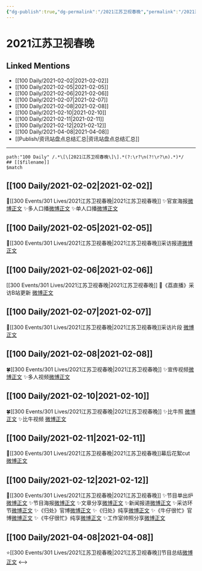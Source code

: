 ```yaml
---
{"dg-publish":true,"dg-permalink":"/2021江苏卫视春晚","permalink":"/2021江苏卫视春晚/","created":"2023-04-08T22:02:16.000+08:00","updated":"2023-04-10T16:08:05.000+08:00"}
---
```


# 2021江苏卫视春晚

## Linked Mentions
- [[100 Daily/2021-02-02\|2021-02-02]]
- [[100 Daily/2021-02-05\|2021-02-05]]
- [[100 Daily/2021-02-06\|2021-02-06]]
- [[100 Daily/2021-02-07\|2021-02-07]]
- [[100 Daily/2021-02-08\|2021-02-08]]
- [[100 Daily/2021-02-10\|2021-02-10]]
- [[100 Daily/2021-02-11\|2021-02-11]]
- [[100 Daily/2021-02-12\|2021-02-12]]
- [[100 Daily/2021-04-08\|2021-04-08]]
- [[Publish/资讯站盘点总结汇总\|资讯站盘点总结汇总]]


---

```expander
path:"100 Daily" /.*\[\[2021江苏卫视春晚\]\].*(?:\r?\n(?!\r?\n).*)*/
## [[$filename]]
$match
```
## [[100 Daily/2021-02-02\|2021-02-02]]
💫[[300 Events/301 Lives/2021江苏卫视春晚\|2021江苏卫视春晚]]
✨官宣海报[微博正文](https://m.weibo.cn/6466290670/4600080328037562)
✨多人口播[微博正文](https://m.weibo.cn/6466290670/4600088376643657)
✨单人口播[微博正文](https://m.weibo.cn/6466290670/4600090352167432)
## [[100 Daily/2021-02-05\|2021-02-05]]
🌟[[300 Events/301 Lives/2021江苏卫视春晚\|2021江苏卫视春晚]]采访报道[微博正文](https://m.weibo.cn/6466290670/4601321056904236)
## [[100 Daily/2021-02-06\|2021-02-06]]
[[300 Events/301 Lives/2021江苏卫视春晚\|2021江苏卫视春晚]]
🌟《荔直播》采访B站更新 [微博正文](https://m.weibo.cn/6466290670/4601541475970372)
## [[100 Daily/2021-02-07\|2021-02-07]]
🌟[[300 Events/301 Lives/2021江苏卫视春晚\|2021江苏卫视春晚]]采访片段 [微博正文](https://m.weibo.cn/6466290670/4601918863451735)
## [[100 Daily/2021-02-08\|2021-02-08]]
🍀[[300 Events/301 Lives/2021江苏卫视春晚\|2021江苏卫视春晚]]
✨宣传视频[微博正文](https://m.weibo.cn/6466290670/4602257507359814)
✨多人视频[微博正文](https://m.weibo.cn/6466290670/4602282141026080)
## [[100 Daily/2021-02-10\|2021-02-10]]
🍀[[300 Events/301 Lives/2021江苏卫视春晚\|2021江苏卫视春晚]]
✨比牛照 [微博正文](https://weibo.com/6466290670/K1fUXc8H1)
✨比牛视频 [微博正文](https://weibo.com/6466290670/K1fVrFoRA)
## [[100 Daily/2021-02-11\|2021-02-11]]
🌟[[300 Events/301 Lives/2021江苏卫视春晚\|2021江苏卫视春晚]]幕后花絮cut [微博正文](https://m.weibo.cn/6466290670/4603529576337528)

## [[100 Daily/2021-02-12\|2021-02-12]]
🌟[[300 Events/301 Lives/2021江苏卫视春晚\|2021江苏卫视春晚]]
✨节目单出炉[微博正文](https://m.weibo.cn/6466290670/4603705435099783)
✨节目海报[微博正文](https://m.weibo.cn/6466290670/4603708510308314)
✨文章分享[微博正文](https://m.weibo.cn/6466290670/4603755545495888)
✨新闻报道[微博正文](https://m.weibo.cn/6466290670/4603859433686692)
✨采访环节[微博正文](https://m.weibo.cn/6466290670/4603890136525376)
✨《归处》官博[微博正文](https://m.weibo.cn/6466290670/4603890873933625)
✨《归处》纯享[微博正文](https://m.weibo.cn/6466290670/4603898859362755)
✨《牛仔很忙》官博[微博正文](https://m.weibo.cn/6466290670/4603891549744160)
✨《牛仔很忙》纯享[微博正文](https://m.weibo.cn/6466290670/4603897891528361)
✨工作室帅照分享[微博正文](https://m.weibo.cn/6466290670/4603894875299930)
## [[100 Daily/2021-04-08\|2021-04-08]]
⭐[[300 Events/301 Lives/2021江苏卫视春晚\|2021江苏卫视春晚]]节目总结[微博正文](https://m.weibo.cn/6466290670/4623801604113621)
<-->